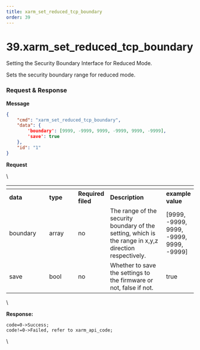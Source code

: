 ```yaml
---
title: xarm_set_reduced_tcp_boundary
order: 39
---
```

# 39.xarm\_set\_reduced\_tcp\_boundary




Setting the Security Boundary Interface for Reduced Mode.

Sets the security boundary range for reduced mode.
 





###  Request & Response

**Message**




```json
{
    "cmd": "xarm_set_reduced_tcp_boundary",
    "data": {
        'boundary': [9999, -9999, 9999, -9999, 9999, -9999],
        'save': true
    },
    "id": "1"
}
```     
**Request**


\













<table data-header-hidden><thead><tr><th width="121"></th><th width="97"></th><th width="67"></th><th width="194"></th><th></th></tr></thead><tbody><tr><td><strong>data</strong></td><td><strong>type</strong></td><td><strong>Required filed</strong></td><td><strong>Description</strong></td><td><strong>example value</strong></td></tr><tr><td>boundary</td><td>array</td><td>no</td><td>The range of the security boundary of the setting, which is the range in x,y,z direction respectively.	</td><td>[9999, -9999, 9999, -9999, 9999, -9999]</td></tr><tr><td>save</td><td>bool</td><td>no</td><td>Whether to save the settings to the firmware or not, false if not.</td><td>true</td></tr></tbody></table>



\





**Response:**     



```
code=0->Success;
code!=0->Failed, refer to xarm_api_code;
```



\











